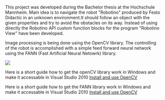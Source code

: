This project was developed during the Bachelor thesis at the Hochschule Mannheim. 
Main idea is to navigate the robot "Robotino" produced by Festo Didactic in an 
unknown environment.It should follow an object with the given properties and try to 
avoid the obstacles on its way. Instead of using directly the Robotino API custom function 
blocks for the program "Robotino View" have been developed.

Image processing is being done using the OpenCV library. The controlling of the robot is
accomplished with a simple feed forward neural network using the FANN (Fast Artificial Neural Netowrk) library.

<img src = "http://www.ros.org/news/assets_c/2010/06/Robotino_Imagefoto-thumb-640x501-98.jpg">

Here is a short guide how to get the openCV library work in Windows and make it accessable in Visual Studio 2010
<a href="https://github.com/gjke/robotino/wiki/New-Function-Block-for-RobotinoView-2-with-openCV">Install and use OpenCV</a>

Here is a short guide how to get the FANN library work in Windows and make it accessable in Visual Studio 2010
<a href="https://github.com/gjke/robotino/wiki/New-Function-Block-for-RobotinoView-2-with-FANN">Install and use OpenCV</a>
